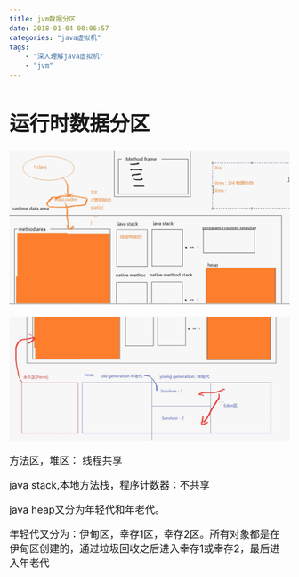 ```yaml
---
title: jvm数据分区
date: 2018-01-04 00:06:57
categories: "java虚拟机"
tags:
	- "深入理解java虚拟机"
	- "jvm"
---
```

<font size=4 >

# 运行时数据分区

![分区](https://raw.githubusercontent.com/sheltonliu/sheltonliu.github.io/myhexo/blog/MarkdownPhotos/2018/01/04/jvm-001.jpg)


![分区2](https://raw.githubusercontent.com/sheltonliu/sheltonliu.github.io/myhexo/blog/MarkdownPhotos/2018/01/04/jvm-002.jpg)

方法区，堆区： 线程共享

java stack,本地方法栈，程序计数器：不共享


java heap又分为年轻代和年老代。

年轻代又分为：伊甸区，幸存1区，幸存2区。所有对象都是在伊甸区创建的，通过垃圾回收之后进入幸存1或幸存2，最后进入年老代


